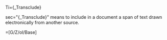 Ti={_Transclude}

sec="{_Transclude}" means to include in a document a span of text drawn electronically from another source.

=[G/Z/ol/Base]
